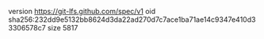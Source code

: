 version https://git-lfs.github.com/spec/v1
oid sha256:232dd9e5132bb8624d3da22ad270d7c7ace1ba71ae14c9347e410d33306578c7
size 5817
